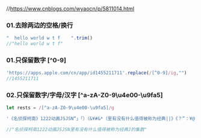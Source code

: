
//https://www.cnblogs.com/wyaocn/p/5811014.html
### 01.去除两边的空格/换行
```javascript
"  hello world w t f    ".trim()  
//"hello world w t f"

```

### 01.只保留数字 [^0-9]
```javascript
'https://apps.apple.com/cn/app/id1455211711'.replace(/[^0-9]/ig,"")
//1455211711
```

### 02.只保留数字/字母/汉字 [^a-zA-Z0-9\u4e00-\u9fa5]
```javascript
let rests = /[^a-zA-Z0-9\u4e00-\u9fa5]/g

'《名侦探柯南》1222动画JSJSN“」「）（&¥#&*（里有没有什么值得被称为经典||》《？”：¥@！～@……J的集数？'.replace(rests,"")

//"名侦探柯南1222动画JSJSN里有没有什么值得被称为经典J的集数"
```


